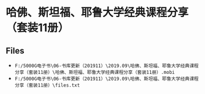 # 哈佛、斯坦福、耶鲁大学经典课程分享（套装11册）

## Files

- `F:/5000G电子书\06-书库更新（201911）\2019.09\哈佛、斯坦福、耶鲁大学经典课程分享（套装11册）\哈佛、斯坦福、耶鲁大学经典课程分享（套装11册）.mobi`
- `F:/5000G电子书\06-书库更新（201911）\2019.09\哈佛、斯坦福、耶鲁大学经典课程分享（套装11册）\files.txt`
